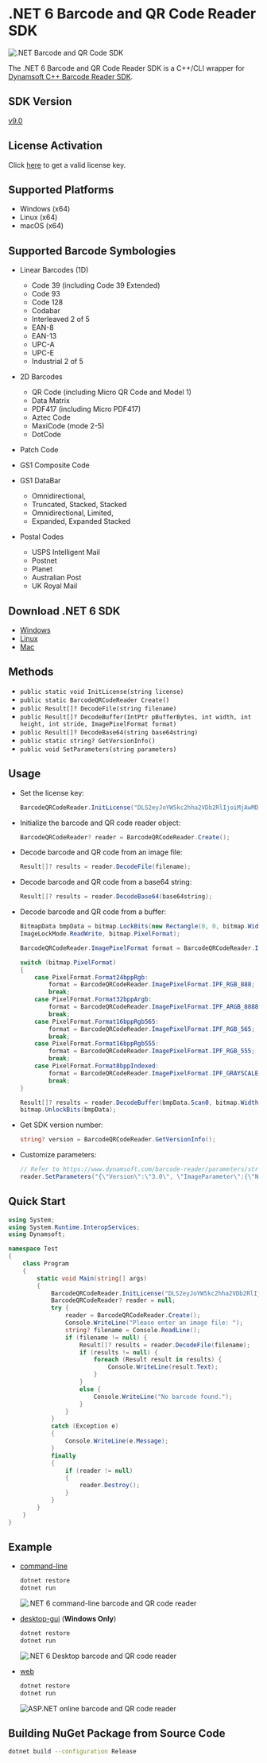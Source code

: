 # .NET 6 Barcode and QR Code Reader SDK
![.NET Barcode and QR Code SDK](https://img.shields.io/nuget/v/BarcodeQRCodeSDK)

The .NET 6 Barcode and QR Code Reader SDK is a C++/CLI wrapper for [Dynamsoft C++ Barcode Reader SDK](https://www.dynamsoft.com/barcode-reader/sdk-desktop-server/).

## SDK Version
[v9.0](https://www.dynamsoft.com/barcode-reader/downloads//#desktop)

## License Activation
Click [here](https://www.dynamsoft.com/customer/license/trialLicense?product=dbr) to get a valid license key.

## Supported Platforms
- Windows (x64)
- Linux (x64)
- macOS (x64)

## Supported Barcode Symbologies
- Linear Barcodes (1D)
  - Code 39 (including Code 39 Extended)
  - Code 93
  - Code 128
  - Codabar
  - Interleaved 2 of 5
  - EAN-8
  - EAN-13
  - UPC-A
  - UPC-E
  - Industrial 2 of 5

- 2D Barcodes
  - QR Code (including Micro QR Code and Model 1)
  - Data Matrix
  - PDF417 (including Micro PDF417)
  - Aztec Code
  - MaxiCode (mode 2-5)
  - DotCode

- Patch Code
- GS1 Composite Code
- GS1 DataBar
  - Omnidirectional,
  - Truncated, Stacked, Stacked
  - Omnidirectional, Limited,
  - Expanded, Expanded Stacked

- Postal Codes
  - USPS Intelligent Mail
  - Postnet
  - Planet
  - Australian Post
  - UK Royal Mail

## Download .NET 6 SDK
* [Windows](https://dotnet.microsoft.com/en-us/download#windowscmd)
* [Linux](https://dotnet.microsoft.com/en-us/download#linuxubuntu)
* [Mac](https://dotnet.microsoft.com/en-us/download#macos)

## Methods
- `public static void InitLicense(string license)`
- `public static BarcodeQRCodeReader Create()`
- `public Result[]? DecodeFile(string filename)`
- `public Result[]? DecodeBuffer(IntPtr pBufferBytes, int width, int height, int stride, ImagePixelFormat format)`
- `public Result[]? DecodeBase64(string base64string)`
- `public static string? GetVersionInfo()`
- `public void SetParameters(string parameters)`

## Usage
- Set the license key:
    
    ```csharp
    BarcodeQRCodeReader.InitLicense("DLS2eyJoYW5kc2hha2VDb2RlIjoiMjAwMDAxLTE2NDk4Mjk3OTI2MzUiLCJvcmdhbml6YXRpb25JRCI6IjIwMDAwMSIsInNlc3Npb25QYXNzd29yZCI6IndTcGR6Vm05WDJrcEQ5YUoifQ=="); 
    ```
- Initialize the barcode and QR code reader object:
    
    ```csharp
    BarcodeQRCodeReader? reader = BarcodeQRCodeReader.Create();
    ```
- Decode barcode and QR code from an image file:

    ```csharp
    Result[]? results = reader.DecodeFile(filename);
    ```    
- Decode barcode and QR code from a base64 string:
    
    ```csharp
    Result[]? results = reader.DecodeBase64(base64string);
    ```     
    
- Decode barcode and QR code from a buffer:
    
    ```csharp
    BitmapData bmpData = bitmap.LockBits(new Rectangle(0, 0, bitmap.Width, bitmap.Height),
    ImageLockMode.ReadWrite, bitmap.PixelFormat);

    BarcodeQRCodeReader.ImagePixelFormat format = BarcodeQRCodeReader.ImagePixelFormat.IPF_ARGB_8888;

    switch (bitmap.PixelFormat)
    {
        case PixelFormat.Format24bppRgb:
            format = BarcodeQRCodeReader.ImagePixelFormat.IPF_RGB_888;
            break;
        case PixelFormat.Format32bppArgb:
            format = BarcodeQRCodeReader.ImagePixelFormat.IPF_ARGB_8888;
            break;
        case PixelFormat.Format16bppRgb565:
            format = BarcodeQRCodeReader.ImagePixelFormat.IPF_RGB_565;
            break;
        case PixelFormat.Format16bppRgb555:
            format = BarcodeQRCodeReader.ImagePixelFormat.IPF_RGB_555;
            break;
        case PixelFormat.Format8bppIndexed:
            format = BarcodeQRCodeReader.ImagePixelFormat.IPF_GRAYSCALED;
            break;
    }

    Result[]? results = reader.DecodeBuffer(bmpData.Scan0, bitmap.Width, bitmap.Height, bmpData.Stride, format);
    bitmap.UnlockBits(bmpData);
    ```
- Get SDK version number:

    ```csharp
    string? version = BarcodeQRCodeReader.GetVersionInfo();
    ```
- Customize parameters:
    
    ```csharp
    // Refer to https://www.dynamsoft.com/barcode-reader/parameters/structure-and-interfaces-of-parameters.html?ver=latest
    reader.SetParameters("{\"Version\":\"3.0\", \"ImageParameter\":{\"Name\":\"IP1\", \"BarcodeFormatIds\":[\"BF_QR_CODE\", \"BF_ONED\"], \"ExpectedBarcodesCount\":20}}");
    ```

## Quick Start

```csharp
using System;
using System.Runtime.InteropServices;
using Dynamsoft;

namespace Test
{
    class Program
    {
        static void Main(string[] args)
        {
            BarcodeQRCodeReader.InitLicense("DLS2eyJoYW5kc2hha2VDb2RlIjoiMjAwMDAxLTE2NDk4Mjk3OTI2MzUiLCJvcmdhbml6YXRpb25JRCI6IjIwMDAwMSIsInNlc3Npb25QYXNzd29yZCI6IndTcGR6Vm05WDJrcEQ5YUoifQ=="); // Get a license key from https://www.dynamsoft.com/customer/license/trialLicense?product=dbr
            BarcodeQRCodeReader? reader = null;
            try {
                reader = BarcodeQRCodeReader.Create();
                Console.WriteLine("Please enter an image file: ");
                string? filename = Console.ReadLine();
                if (filename != null) {
                    Result[]? results = reader.DecodeFile(filename);
                    if (results != null) {
                        foreach (Result result in results) {
                            Console.WriteLine(result.Text);
                        }
                    }
                    else {
                        Console.WriteLine("No barcode found.");
                    }
                }
            }
            catch (Exception e)
            {
                Console.WriteLine(e.Message);
            }
            finally
            {
                if (reader != null)
                {
                    reader.Destroy();
                }
            }
        }
    }
}
```


## Example
- [command-line](https://github.com/yushulx/dotnet-barcode-qr-code-sdk/tree/main/example/command-line)
    
    ```bash
    dotnet restore
    dotnet run
    ```
    
    ![.NET 6 command-line barcode and QR code reader](https://camo.githubusercontent.com/5d949263555d882e444583cd6617b59e1c39f4fe259a89fb9b2164a7d3d79407/68747470733a2f2f7777772e64796e616d736f66742e636f6d2f636f6465706f6f6c2f696d672f323032322f30332f636f6d6d616e642d6c696e652d646f746e65742d626172636f64652d71722d636f64652d7265616465722e706e67)

- [desktop-gui](https://github.com/yushulx/dotnet-barcode-qr-code-sdk/tree/main/example/desktop-gui) (**Windows Only**)
    
    ```bash
    dotnet restore
    dotnet run
    ```
    
    ![.NET 6 Desktop barcode and QR code reader](https://www.dynamsoft.com/codepool/img/2022/03/desktop-dotnet-barcode-qr-code-reader.png) 

- [web](https://github.com/yushulx/dotnet-barcode-qr-code-sdk/tree/main/example/web)
  
    ```bash
    dotnet restore
    dotnet run
    ```
    
    ![ASP.NET online barcode and QR code reader](https://camo.githubusercontent.com/cf68ff6cadf563cb52b6d759d262ea44c5922d1bdc7c039027a70386e8763f10/68747470733a2f2f7777772e64796e616d736f66742e636f6d2f636f6465706f6f6c2f696d672f323032322f30342f6173702d6e65742d626172636f64652d71722d636f64652d7363616e2e706e67)
    
## Building NuGet Package from Source Code

```bash
dotnet build --configuration Release
```
